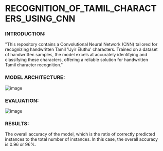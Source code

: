 # RECOGNITION_OF_TAMIL_CHARACTERS_USING_CNN

### INTRODUCTION: 

"This repository contains a Convolutional Neural Network (CNN) tailored for recognizing handwritten Tamil 'Uyir Eluthu' characters. Trained on a dataset of handwritten samples, the model excels at accurately identifying and classifying these characters, offering a reliable solution for handwritten Tamil character recognition."

### MODEL ARCHITECTURE: 

![image](https://github.com/saieswaramurali/RECOGNITION_OF_TAMIL_CHARACTERS_USING_CNN/assets/105098810/05bbc839-46c0-4b99-b7ba-ba2d0d094eeb)



### EVALUATION: 

![image](https://github.com/saieswaramurali/RECOGNITION_OF_TAMIL_CHARACTERS_USING_CNN/assets/105098810/20d30c36-7d2d-4e23-ade9-69d1d7ab2862)



### RESULTS: 
 The overall accuracy of the model, which is the ratio of correctly predicted instances to the total number of instances. In this case, the overall accuracy is 0.96 or 96%.

